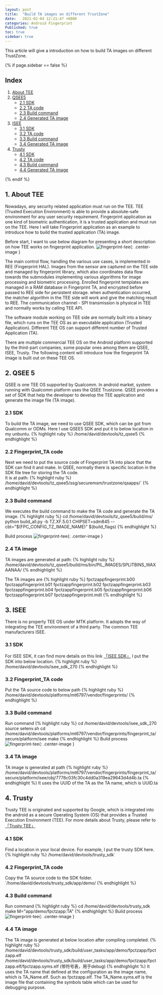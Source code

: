 ```yaml
---
layout: post
title:  "Build TA images on different TrustZone"
date:   2021-02-04 12:21:47 +0800
categories: Android Fingerprint
Published: true
toc: true
sidebar: true
---
```

This article will give a introduction on how to build TA images on different TrustZone.

{% if page.sidebar == false %}
<div class = "separator"></div>

## Index

1. [About TEE](#1)
2. [QSEE5](#2)
    + [2.1 SDK](#2.1)
    + [2.2 TA code ](#2.2)
    + [2.3 Build command](#2.3)
    + [2.4 Generated TA image](#2.4)
3. [ISEE](#3)
    + [3.1 SDK](#3.1)
    + [3.2 TA code ](#3.2)
    + [3.3 Build command](#3.3)
    + [3.4 Generated TA image](#3.4)
4. [Trusty](#4)
    + [4.1 SDK](#4.1)
    + [4.2 TA code ](#4.2)
    + [4.3 Build command](#4.3)
    + [4.4 Generated TA image](#4.4)
    
<div class = "separator"></div>
{% endif %}

## <span id ="1">1. About TEE</span>
Nowadays, any security related application must run on the TEE. TEE (Trusted Execution Environment) is able to provide a absolute-safe environment for any user security requirement. Fingerprint application as one kind of biometric authentication, it is a trusted application and must run on the TEE. Here I will take Fingerprint application as an example to introduce how to build the trusted application (TA) image.

Before start, I want to use below diagram for presenting a short description on how TEE works on fingerprint application. 
![fingerprint-tee]({{site.baseurl}}/assets/image/fingerprint-build-ta-01.png){: .center-image }

The main control flow, handling the various use cases, is implemented in REE (Fingerprint HAL). Images from the sensor are captured on the TEE side and managed by fingerprint library, which also coordinates data flow towards the submodules implementing various algorithms for image processing and biometric processing. Enrolled fingerprint templates are managed in a RAM database in Fingerprint TA, and encrypted before passed to REE side for persistent storage. when authentication occurred, the matcher algorithm in the TEE side will work and give the matching result to REE. The communication channel - SPI transmission is physical in TEE and normally works by calling TEE API.

The software module working on TEE side are normally built into a binary file, which runs on the TEE OS as an executable application (Trusted Application). Different TEE OS can support different number of Trusted Application (TA). 
 
There are multiple commercial TEE OS on the Android platform supported by the third-part companies, some popular ones among them are QSEE, ISEE, Trusty. The following content will introduce how the fingerprint TA image is built out on these TEE OS.  

## <span id ="2">2. QSEE 5</span>
QSEE is one TEE OS supported by Qualcomm. In android market, system running with Qualcomm platform uses the QSEE Trustzone. QSEE provides a set of SDK that help the developer to develop the TEE application and generate the image file (TA image). 

### <span id ="2.1">2.1 SDK </span>
To build the TA image, we need to use QSEE SDK, which can be got from Qualcomm or ODMs. Here I use QSEE5 SDK and put it to below location in my unbuntu.
{% highlight ruby %}
/home/david/devtools/tz_qsee5
{% endhighlight %}
### <span id ="2.2">2.2 Fingerprint_TA code </span>
Next we need to put the source code of Fingerprint TA into place that the SDK can find it and make.
In QSEE, normally there is specific location in the SDK file tree for storing the TA code.    
It is at path:
{% highlight ruby %} 
/home/david/devtools/tz_qsee5/ssg/securemsm/trustzone/qsapps/`
{% endhighlight %}
### <span id ="2.3">2.3 Build command </span>
We executes the build command to make the TA code and generate the TA image.
{% highlight ruby %}
 cd /home/david/devtools/tz_qsee5/build/ms/
 python build_all.py -b TZ.XF.5.0.1 CHIPSET=sdm845 --cbt="$(FPC_CONFIG_TZ_IMAGE_NAME)" $(build_flags)
{% endhighlight %}

Build process
![fingerprint-tee]({{site.baseurl}}/assets/image/fingerprint-build-ta-02.png){: .center-image }

### <span id ="2.4">2.4 TA image </span>
TA images are generated at path:
{% highlight ruby %}
/home/david/devtools/tz_qsee5/build/ms/bin/PIL_IMAGES/SPLITBINS_WAXAANAA/
{% endhighlight %}

The TA images are
{% highlight ruby %}
fpctzappfingerprint.b00
fpctzappfingerprint.b01
fpctzappfingerprint.b02
fpctzappfingerprint.b03
fpctzappfingerprint.b04
fpctzappfingerprint.b05
fpctzappfingerprint.b06
fpctzappfingerprint.b07
fpctzappfingerprint.mdt
{% endhighlight %}

## <span id ="3">3. ISEE </span>
There is no property TEE OS under MTK platform. It adopts the way of integrating the TEE environment of a third party. The common TEE manufacturers ISEE.

### <span id ="2.1">3.1 SDK </span>

For ISEE SDK, it can find more details on this link [「ISEE SDK」](https://www.beanpodtech.com/%e4%b8%bb%e8%a6%81%e4%ba%a7%e5%93%81/isee-sdk/)
I put the SDK into below location.
{% highlight ruby %}
/home/david/devtools/isee_sdk_270
{% endhighlight %}
### <span id ="3.2">3.2 Fingerprint_TA code </span>
Put the TA source code to below path 
{% highlight ruby %}
/home/david/devtools/platforms/mt6797/vendor/fingerprints/
{% endhighlight %}
### <span id ="3.3">3.3 Build command </span>
Run command
{% highlight ruby %}
 cd /home/david/devtools/isee_sdk_270
 source setenv.sh 
 cd /home/david/devtools/platforms/mt6797/vendor/fingerprints/fingerprint_ta/secure/platform/isee
 make
{% endhighlight %}
Build process
![fingerprint-tee]({{site.baseurl}}/assets/image/fingerprint-build-ta-03.png){: .center-image }
### <span id ="3.4">3.4 TA image </span>
TA image is generated at path
{% highlight ruby %}
 /home/david/devtools/platforms/mt6797/vendor/fingerprints/fingerprint_ta/secure/platform/isee/obj/7778c03fc30c4dd0a319ea29643d4d4b.ta
{% endhighlight %}
It uses the UUID of the TA as the TA name, which is UUID.ta

## <span id ="4">4. Trusty </span>

Trusty TEE is originated and supported by Google, which is integrated into the android as a secure Operating System (OS) that provides a Trusted Execution Environment (TEE).
For more details about Trusty, please refer to  [「Trusty TEE」](https://source.android.com/security/trusty)
### <span id ="4.1">4.1 SDK </span>
Find a location in your local device.
For example, I put the trusty SDK here.
{% highlight ruby %}
/home/david/devtools/trusty_sdk`
### <span id ="4.2">4.2 Fingerprint_TA code </span>
Copy the TA source code to the SDK folder.
`/home/david/devtools/trusty_sdk/app/demo/
{% endhighlight %}
### <span id ="4.3">4.3 Build command </span>
Run command
{% highlight ruby %}
 cd /home/david/devtools/trusty_sdk
 make M="app/demo/fpctzapp:TA"
{% endhighlight %}
Build process
![fingerprint-tee]({{site.baseurl}}/assets/image/fingerprint-build-ta-04.png){: .center-image }
### <span id ="4.4">4.4 TA image </span>
The TA image is generated at below location after compiling completed.
{% highlight ruby %}
/home/david/devtools/trusty_sdk/build/user_tasks/app/demo/fpctzapp/fpctzapp.elf
/home/david/devtools/trusty_sdk/build/user_tasks/app/demo/fpctzapp/fpctzapp.elf/fpctzapp.syms.elf (带符号表，用于debug)
{% endhighlight %}
It uses the TA name that defined at the configuration as the image name, which is TA_Name.elf. 
Such as fpctzapp.elf. The TA_Name.syms.elf is the image file that containing the symbols table which can be used for debugging purpose.

